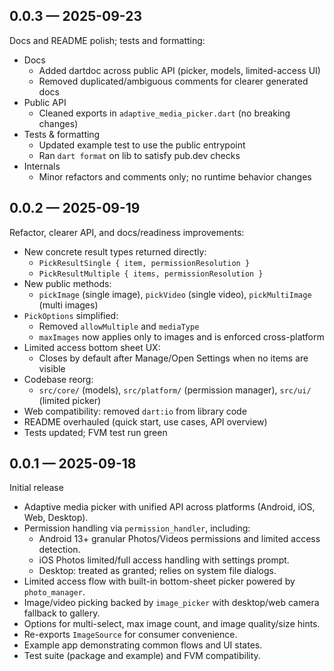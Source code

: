 ## 0.0.3 — 2025-09-23

Docs and README polish; tests and formatting:

- Docs
  - Added dartdoc across public API (picker, models, limited-access UI)
  - Removed duplicated/ambiguous comments for clearer generated docs
- Public API
  - Cleaned exports in `adaptive_media_picker.dart` (no breaking changes)
- Tests & formatting
  - Updated example test to use the public entrypoint
  - Ran `dart format` on lib to satisfy pub.dev checks
- Internals
  - Minor refactors and comments only; no runtime behavior changes

## 0.0.2 — 2025-09-19

Refactor, clearer API, and docs/readiness improvements:

- New concrete result types returned directly:
  - `PickResultSingle { item, permissionResolution }`
  - `PickResultMultiple { items, permissionResolution }`
- New public methods:
  - `pickImage` (single image), `pickVideo` (single video), `pickMultiImage` (multi images)
- `PickOptions` simplified:
  - Removed `allowMultiple` and `mediaType`
  - `maxImages` now applies only to images and is enforced cross-platform
- Limited access bottom sheet UX:
  - Closes by default after Manage/Open Settings when no items are visible
- Codebase reorg:
  - `src/core/` (models), `src/platform/` (permission manager), `src/ui/` (limited picker)
- Web compatibility: removed `dart:io` from library code
- README overhauled (quick start, use cases, API overview)
- Tests updated; FVM test run green

## 0.0.1 — 2025-09-18

Initial release

- Adaptive media picker with unified API across platforms (Android, iOS, Web, Desktop).
- Permission handling via `permission_handler`, including:
  - Android 13+ granular Photos/Videos permissions and limited access detection.
  - iOS Photos limited/full access handling with settings prompt.
  - Desktop: treated as granted; relies on system file dialogs.
- Limited access flow with built-in bottom-sheet picker powered by `photo_manager`.
- Image/video picking backed by `image_picker` with desktop/web camera fallback to gallery.
- Options for multi-select, max image count, and image quality/size hints.
- Re-exports `ImageSource` for consumer convenience.
- Example app demonstrating common flows and UI states.
- Test suite (package and example) and FVM compatibility.
